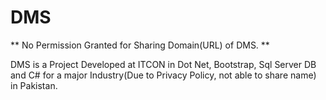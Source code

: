 # DMS

** No Permission Granted for Sharing Domain(URL) of DMS. **

DMS is a Project Developed at ITCON in Dot Net, Bootstrap, Sql Server DB and C# for a major Industry(Due to Privacy Policy, not able to share name) in Pakistan.
